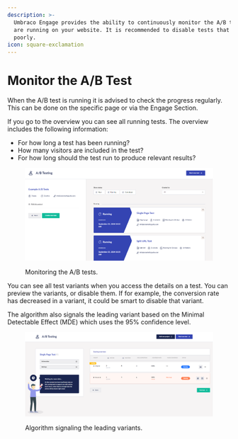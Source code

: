 ```yaml
---
description: >-
  Umbraco Engage provides the ability to continuously monitor the A/B tests you
  are running on your website. It is recommended to disable tests that perform
  poorly.
icon: square-exclamation
---
```


# Monitor the A/B Test

When the A/B test is running it is advised to check the progress regularly. This can be done on the specific page or via the Engage Section.

If you go to the overview you can see all running tests. The overview includes the following information:

* For how long a test has been running?
* How many visitors are included in the test?
* For how long should the test run to produce relevant results?

<figure><img src="../../.gitbook/assets/engage-ab-test-monitor.png" alt="Monitoring the A/B tests."><figcaption><p>Monitoring the A/B tests.</p></figcaption></figure>

You can see all test variants when you access the details on a test. You can preview the variants, or disable them. If for example, the conversion rate has decreased in a variant, it could be smart to disable that variant.

The algorithm also signals the leading variant based on the Minimal Detectable Effect (MDE) which uses the 95% confidence level.

<figure><img src="../../.gitbook/assets/engage-ab-test-monitor-2.png" alt="Algorithm signaling the leading variants."><figcaption><p>Algorithm signaling the leading variants.</p></figcaption></figure>
